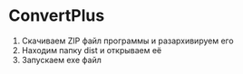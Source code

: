 # ConvertPlus
1) Скачиваем ZIP файл программы и разархивируем его
2) Находим папку dist и открываем её
3) Запускаем exe файл

